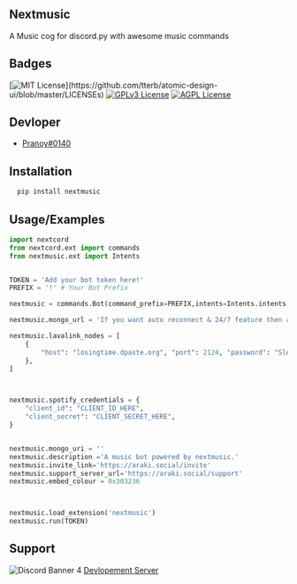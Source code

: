 
## Nextmusic

A Music cog for discord.py with awesome music commands


## Badges


[![MIT License](https://img.shields.io/apm/l/atomic-design-ui.svg?)](https://github.com/tterb/atomic-design-ui/blob/master/LICENSEs)
[![GPLv3 License](https://img.shields.io/badge/License-GPL%20v3-yellow.svg)](https://opensource.org/licenses/)
[![AGPL License](https://img.shields.io/badge/license-AGPL-blue.svg)](http://www.gnu.org/licenses/agpl-3.0)



## Devloper

- [Pranoy#0140](https://discord.com/users/942683245106065448)


## Installation

```bash
  pip install nextmusic
```
    
## Usage/Examples

```py
import nextcord
from nextcord.ext import commands
from nextmusic.ext import Intents


TOKEN = 'Add your bot token here!'
PREFIX = '!' # Your Bot Prefix

nextmusic = commands.Bot(command_prefix=PREFIX,intents=Intents.intents,case_insensitive=True)

nextmusic.mongo_url = 'If you want auto reconnect & 24/7 feature then add mongodb url'

nextmusic.lavalink_nodes = [
    {
        "host": "losingtime.dpaste.org", "port": 2124, "password": "SleepingOnTrains"
    },
]



nextmusic.spotify_credentials = {
    "client_id": "CLIENT_ID_HERE",
    "client_secret": "CLIENT_SECRET_HERE",
}


nextmusic.mongo_uri = ''
nextmusic.description ='A music bot powered by nextmusic.'
nextmusic.invite_link='https://araki.social/invite'
nextmusic.support_server_url='https://araki.social/support'
nextmusic.embed_colour = 0x303236



nextmusic.load_extension('nextmusic')
nextmusic.run(TOKEN)
```


## Support
![Discord Banner 4](https://discordapp.com/api/guilds/882441738713718815/widget.png?style=banner4)
[Devlopement Server](https://araki.social/support)
